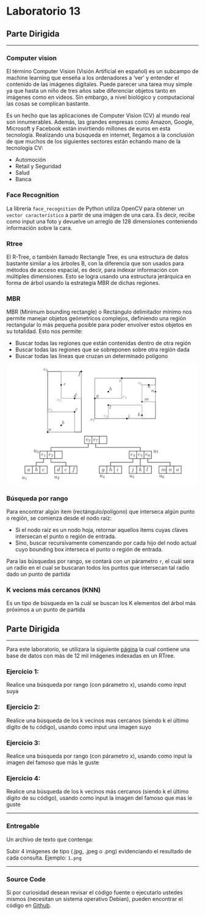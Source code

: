 # Laboratorio 13

## Parte Dirigida

---

### Computer vision

El término Computer Vision (Visión Artificial en español) es un subcampo de machine learning que enseña a los ordenadores a ‘ver’ y entender el contenido de las imágenes digitales. Puede parecer una tarea muy simple ya que hasta un niño de tres años sabe diferenciar objetos tanto en imágenes como en videos. Sin embargo, a nivel biológico y computacional las cosas se complican bastante.

Es un hecho que las aplicaciones de Computer Vision (CV) al mundo real son innumerables. Además, las grandes empresas como Amazon, Google, Microsoft y Facebook están invirtiendo millones de euros en esta tecnología. Realizando una búsqueda en internet, llegamos a la conclusión de que muchos de los siguientes sectores están echando mano de la tecnología CV:

- Automoción
- Retail y Seguridad
- Salud
- Banca

### Face Recognition

La librería `face_recognition` de Python utiliza OpenCV para obtener un `vector característico` a partir de una imágen de una cara. Es decir, recibe como input una foto y devuelve un arreglo de 128 dimensiones conteniendo información sobre la cara.

### Rtree

El R-Tree, o también llamado Rectangle Tree, es una estructura de datos bastante similar a los árboles B, con la diferencia que son usados para métodos de acceso espacial, es decir, para indexar información con múltiples dimensiones. Esto se logra usando una estructura jerárquica en forma de árbol usando la estrategia MBR de dichas regiones.

### MBR

MBR (Minimum bounding rectangle) o Rectángulo delimitador mínimo nos permite manejar objetos geómetricos complejos, definiendo una región rectangular lo más pequeña posible para poder envolver estos objetos en su totalidad. Esto nos permite:

- Buscar todas las regiones que están contenidas dentro de otra región
- Buscar todas las regiones que se sobreponen sobre otra región dada
- Buscar todas las líneas que cruzan un determinado polígono

![RTree](./images/rango.png)

### Búsqueda por rango

Para encontrar algún item (rectángulo/polígono) que interseca algún punto o región, se comienza desde el nodo raíz:

- Si el nodo raíz es un nodo hoja, retornar aquellos ítems cuyas claves
  intersecan el punto o región de entrada.
- Sino, buscar recursivamente comenzando por cada hijo del nodo
  actual cuyo bounding box interseca el punto o región de entrada.

Para las búsquedas por rango, se contará con un párametro `r`, el cuál sera un radio en el cual se buscaran todos los puntos que intersecan tal radio dado un punto de partida

### K vecions más cercanos (KNN)

Es un tipo de búsqueda en la cuál se buscan los K elementos del árbol más próximos a un punto de partida

## Parte Dirigida

---

Para este laboratorio, se utilizara la siguiente [página](http://ec2-3-128-171-175.us-east-2.compute.amazonaws.com:5001/) la cual contiene una base de datos con más de 12 mil imágenes indexadas en un RTree.

### Ejercicio 1:

Realice una búsqueda por rango (con párametro x), usando como input suya

### Ejercicio 2:

Realice una búsqueda de los k vecinos mas cercanos (siendo k el último digito de tu código), usando como input una imagen suyo

### Ejercicio 3:

Realice una búsqueda por rango (con párametro x), usando como input la imagen del famoso que más le guste

### Ejercicio 4:

Realice una búsqueda de los k vecinos más cercanos (siendo k el último dígito de su código), usando como input la imagen del famoso que mas le guste

---

### Entregable

Un archivo de texto que contenga:

Subir 4 imágenes de tipo (.jpg, .jpeg o .png) evidenciando el resultado de cada consulta. Ejemplo: `1.png`

---

### Source Code

Si por curiosidad desean revisar el código fuente o ejecutarlo ustedes mismos (necesitan un sistema operativo Debian), pueden encontrar el código en [Github](https://github.com/vostolaza/face-recognition).
